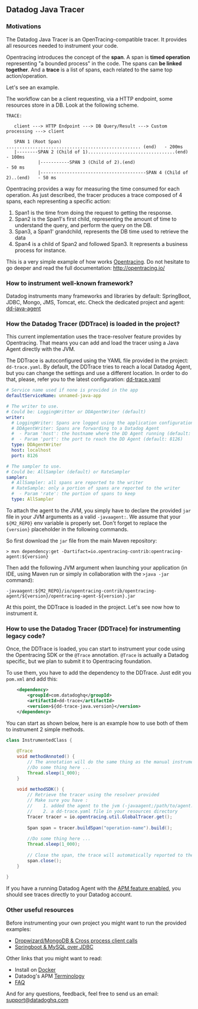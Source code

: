 ## Datadog Java Tracer

### Motivations

The Datadog Java Tracer is an OpenTracing-compatible tracer. It provides all resources needed to instrument your code.


Opentracing introduces the concept of the **span**. A span is **timed operation** representing "a bounded process" in the code.
The spans can **be linked together**. And a **trace** is a list of spans, each related to the same top action/operation.

Let's see an example. 

The workflow can be a client requesting, via a HTTP endpoint, some resources store in a DB.
Look at the following scheme.

````
TRACE:

   client ---> HTTP Endpoint ---> DB Query/Result ---> Custom processing ---> client
  
   SPAN 1 (Root Span) ................................................... (end)   - 200ms
   |--------SPAN 2 (Child of 1).................................(end)             - 100ms
            |-----------SPAN 3 (Child of 2).(end)                                 - 50 ms
            |----------------------------------------SPAN 4 (Child of 2)..(end)   - 50 ms
````

Opentracing provides a way for measuring the time consumed for each operation.
As just described, the tracer produces a trace composed of 4 spans, each representing a specific action:

1. Span1 is the time from doing the request to getting the response.
2. Span2 is the Span1's first child, representing the amount of time to understand the query, and perform the query
on the DB.
3. Span3, a Span1' grandchild, represents the DB time used to retrieve the data
4. Span4 is a child of Span2 and followed Span3. It represents a business process for instance.

This is  a very simple example of how works [Opentracing](http://opentracing.io/).
Do not hesitate to go deeper and read the full documentation: http://opentracing.io/


### How to instrument well-known framework?

Datadog instruments many frameworks and libraries by default: SpringBoot, JDBC, Mongo, JMS, Tomcat, etc. 
Check the dedicated project and agent: [dd-java-agent](../dd-java-agent)


### How the Datadog Tracer (DDTrace) is loaded in the project?

This current implementation uses the trace-resolver feature provides by Opentracing.
That means you can add and load the tracer using a Java Agent directly with the JVM.

The DDTrace is autoconfigured using the YAML file provided in the project: `dd-trace.yaml`. 
By default, the DDTrace tries to reach a local Datadog Agent, but you can change the settings and use a different
location. In order to do that, please, refer you to the latest configuration: [dd-trace.yaml](src/main/resources/dd-trace.yaml)

```yaml
# Service name used if none is provided in the app
defaultServiceName: unnamed-java-app

# The writer to use.
# Could be: LoggingWritter or DDAgentWriter (default)
writer:
  # LoggingWriter: Spans are logged using the application configuration
  # DDAgentWriter: Spans are forwarding to a Datadog Agent
  #  - Param 'host': the hostname where the DD Agent running (default: localhost)
  #  - Param 'port': the port to reach the DD Agent (default: 8126)
  type: DDAgentWriter
  host: localhost
  port: 8126

# The sampler to use.
# Could be: AllSampler (default) or RateSampler
sampler:
  # AllSampler: all spans are reported to the writer
  # RateSample: only a portion of spans are reported to the writer
  #  - Param 'rate': the portion of spans to keep
  type: AllSampler
```

To attach the agent to the JVM, you simply have to declare the provided `jar` file in your 
JVM arguments as a valid `-javaagent:`. We assume that your `${M2_REPO}` env variable is properly set.
Don't forget to replace the `{version}` placeholder in the following commands.

So first download the `jar` file from the main Maven repository:

```
> mvn dependency:get -Dartifact=io.opentracing-contrib:opentracing-agent:${version}
```
Then add the following JVM argument when launching your application (in IDE, using Maven run or simply in collaboration with the `>java -jar` command):

```
-javaagent:${M2_REPO}/io/opentracing-contrib/opentracing-agent/${version}/opentracing-agent-${version}.jar
```


At this point, the DDTrace is loaded in the project. Let's see now how to instrument it.

### How to use the Datadog Tracer (DDTrace) for instrumenting legacy code?

Once, the DDTrace is loaded, you can start to instrument your code using the Opentracing SDK or the `@Trace` annotation.
`@Trace` is actually a Datadog specific, but we plan to submit it to Opentracing foundation. 

To use them, you have to add the dependency to the DDTrace.
Just edit you `pom.xml` and add this:

```xml
    <dependency>
        <groupId>com.datadoghq</groupId>
        <artifactId>dd-trace</artifactId>
        <version>${dd-trace-java.version}</version>
    </dependency>
```


You can start as shown below, here is an example how to use both of them to instrument 2 simple methods.

```java
class InstrumentedClass {
	
	@Trace
	void methodAnnoted() {
		// The annotation will do the same thing as the manual instrumentation below
		//Do some thing here ...
		Thread.sleep(1_000);
	}
	
	void methodSDK() {
		// Retrieve the tracer using the resolver provided
		// Make sure you have :
		//    1. added the agent to the jvm (-javaagent;/path/to/agent.jar)
		//    2. a dd-trace.yaml file in your resources directory
		Tracer tracer = io.opentracing.util.GlobalTracer.get();
		
		Span span = tracer.buildSpan("operation-name").build();
		
		//Do some thing here ...
        Thread.sleep(1_000);
        
        // Close the span, the trace will automatically reported to the writer configured
        span.close();   
	}	
	
}
```

If you have a running Datadog Agent with the [APM feature enabled](http://docs.datadoghq.com/tracing/), you should
see traces directly to your Datadog account.



### Other useful resources

Before instrumenting your own project you might want to run the provided examples:

- [Dropwizard/MongoDB & Cross process client calls](https://github.com/DataDog/dd-trace-java/blob/dev/dd-trace-examples/dropwizard-mongo-client/)
- [Springboot & MySQL over JDBC](https://github.com/DataDog/dd-trace-java/tree/dev/dd-trace-examples/spring-boot-jdbc)

Other links that you might want to read:

- Install on [Docker](https://app.datadoghq.com/apm/docs/tutorials/docker)
- Datadog's APM [Terminology](https://app.datadoghq.com/apm/docs/tutorials/terminology)
- [FAQ](https://app.datadoghq.com/apm/docs/tutorials/faq)


And for any questions, feedback, feel free to send us an email: support@datadoghq.com